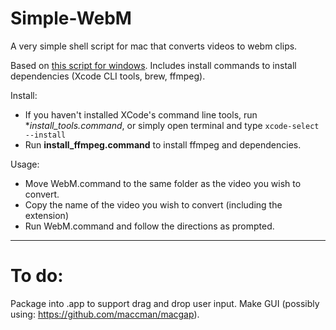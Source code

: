 Simple-WebM
===========

A very simple shell script for mac that converts videos to webm clips.

Based on [this script for windows](http://www.neogaf.com/forum/showpost.php?p=107330048&postcount=1471). Includes install commands to install dependencies (Xcode CLI tools, brew, ffmpeg).

Install:
* If you haven't installed XCode's command line tools, run **install_tools.command*, or simply open terminal and type `xcode-select --install`
* Run **install_ffmpeg.command** to install ffmpeg and dependencies.

Usage: 
* Move WebM.command to the same folder as the video you wish to convert.
* Copy the name of the video you wish to convert (including the extension)
* Run WebM.command and follow the directions as prompted.

---------------------------------

To do:
======

Package into .app to support drag and drop user input. Make GUI (possibly using: https://github.com/maccman/macgap).
